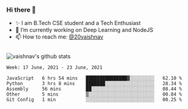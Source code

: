 ### Hi there 👋

<!--
**vaishnav-197/vaishnav-197** is a ✨ _special_ ✨ repository because its `README.md` (this file) appears on your GitHub profile.

Here are some ideas to get you started:
-->

- ✨ I am B.Tech CSE student and a Tech Enthusiast
- 🔭 I’m currently working on Deep Learning and NodeJS
- 📫 How to reach me: [@20vaishnav](https://twitter.com/20vaishnav)


<img src="https://github.com/vaishnav-197/vaishnav-197/blob/main/images/stat.svg" alt=""/>


![vaishnav's github stats](https://github-readme-stats.vercel.app/api?username=vaishnav-197&show_icons=true&theme=dark&count_private=true)



<!--START_SECTION:waka-->
```text
Week: 17 June, 2021 - 23 June, 2021

JavaScript   6 hrs 54 mins   ███████████████▓░░░░░░░░░   62.10 % 
Python       3 hrs 8 mins    ███████░░░░░░░░░░░░░░░░░░   28.34 % 
Assembly     56 mins         ██░░░░░░░░░░░░░░░░░░░░░░░   08.44 % 
Other        5 mins          ▒░░░░░░░░░░░░░░░░░░░░░░░░   00.84 % 
Git Config   1 min           ░░░░░░░░░░░░░░░░░░░░░░░░░   00.25 % 
```
<!--END_SECTION:waka-->
